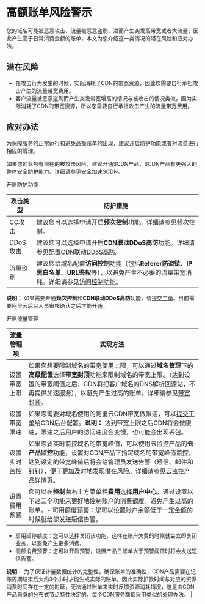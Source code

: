 # 高额账单风险警示

您的域名可能被恶意攻击、流量被恶意盗刷，进而产生突发高带宽或者大流量，因此产生高于日常消费金额的账单，本文为您介绍这一类情况的潜在风险和应对办法。

## 潜在风险

-   在攻击行为发生的时候，实际消耗了CDN的带宽资源，因此您需要自行承担攻击产生的流量带宽费用。
-   客户流量被恶意盗刷而产生突发带宽增高的情况与被攻击的情况类似，因为实际消耗了CDN的带宽资源，所以您需要自行承担攻击产生的流量带宽费用。

## 应对办法

为保障服务的正常运行和避免高额账单的出现，建议开启防护功能或者对流量进行相应的管理。

如果您的业务有潜在的被攻击风险，建议开通SCDN产品，SCDN产品有更强大的整体安全防护能力。详细请参见[安全加速SCDN](https://www.aliyun.com/product/scdn)。

开启防护功能

|攻击类型|防护措施|
|----|----|
|CC攻击|建议您可以选择申请开启**频次控制**功能。详细请参见[频次控制](https://help.aliyun.com/document_detail/146280.html)。|
|DDoS攻击|建议您可以选择申请开启**CDN联动DDoS高防**功能。详细请参见[配置CDN联动DDoS高防](/cn.zh-CN/域名管理/安全配置/配置CDN联动DDoS高防.md)。|
|流量盗刷|建议您给域名配置**访问控制**功能（包括**Referer防盗链**、**IP黑白名单**、**URL鉴权**等），以避免产生不必要的流量带宽消耗。详细请参见[访问控制功能](https://help.aliyun.com/document_detail/127783.html)。|

**说明：** 如果需要开通**频次控制**和**CDN联动DDoS高防**功能，请[提交工单](https://selfservice.console.aliyun.com/ticket/createIndex)。目前需要阿里云后台人员审核确认之后才能开通。

开启流量管理

|流量管理项|实现方法|
|-----|----|
|设置带宽上限|如果您想要限制域名的带宽使用上限，可以通过**域名管理**下的**高级配置**选择**带宽封顶**功能来限制域名的带宽上限。（达到设置的带宽阈值之后，CDN将把客户域名的DNS解析回源站，不再提供加速服务），以避免产生过高的账单。详细请参见[带宽封顶](/cn.zh-CN/域名管理/高级配置/配置带宽封顶.md)。|
|设置带宽限速|如果您需要对域名使用的阿里云CDN带宽做限速，可以[提交工单](https://selfservice.console.aliyun.com/ticket/createIndex)给CDN后台配置。**说明：** 达到带宽上限之后CDN将会做限速，限速之后用户的访问速度会变慢，也可能会出现丢包。 |
|设置实时监控|如果您要实时监控域名的带宽峰值，可以使用云监控产品的**云产品监控**功能，设置对CDN产品下指定域名的带宽峰值监控，达到设定的带宽峰值后将会给管理员发送告警（短信、邮件和钉钉），便于更加及时地发现潜在风险。详细请参见[云监控产品详情页](https://www.aliyun.com/product/jiankong)。|
|设置费用预警|您可以在**控制台**右上方菜单栏**费用**选择**用户中心**，通过设置以下这三个功能来更好地控制账户的消费额度，避免产生过高的账单。-   可用额度预警：您可以设置账户余额低于一定金额的时候就给您发送短信告警。
-   启用延停额度：您可以选择关闭该功能，这样在账户欠费的时候就会立即关闭业务，以避免产生更多消费。
-   高额消费预警：您可以开启预警，设置产品日账单大于预警阈值时将会发送短信告警。

**说明：** 为了保证计量数据统计的完整性，确保账单的准确性，CDN产品需要在记账周期结束后大约3个小时才能生成实际的账单，因此实际扣款时间与对应的资源消费时间存在一定的时延，无法通过账单来实时反馈资源消耗情况，这是由CDN产品自身的分布式节点特性决定的，每个CDN服务商都采用类似的处理办法。 |

